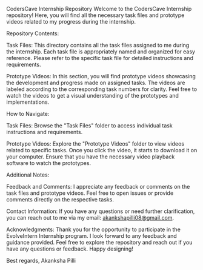 CodersCave Internship Repository Welcome to the CodersCave Internship repository! Here, you will find all the necessary task files and prototype videos related to my progress during the internship.

Repository Contents:

Task Files: This directory contains all the task files assigned to me during the internship. Each task file is appropriately named and organized for easy reference. Please refer to the specific task file for detailed instructions and requirements.

Prototype Videos: In this section, you will find prototype videos showcasing the development and progress made on assigned tasks. The videos are labeled according to the corresponding task numbers for clarity. Feel free to watch the videos to get a visual understanding of the prototypes and implementations.

How to Navigate:

Task Files: Browse the "Task Files" folder to access individual task instructions and requirements.

Prototype Videos: Explore the "Prototype Videos" folder to view videos related to specific tasks. Once you click the video, it starts to download it on your computer. Ensure that you have the necessary video playback software to watch the prototypes.

Additional Notes:

Feedback and Comments: I appreciate any feedback or comments on the task files and prototype videos. Feel free to open issues or provide comments directly on the respective tasks.

Contact Information: If you have any questions or need further clarification, you can reach out to me via my email: akankshapilli08@gmail.com.

Acknowledgments: Thank you for the opportunity to participate in the EvolveIntern Internship program. I look forward to any feedback and guidance provided. Feel free to explore the repository and reach out if you have any questions or feedback. Happy designing!

Best regards, Akanksha Pilli
